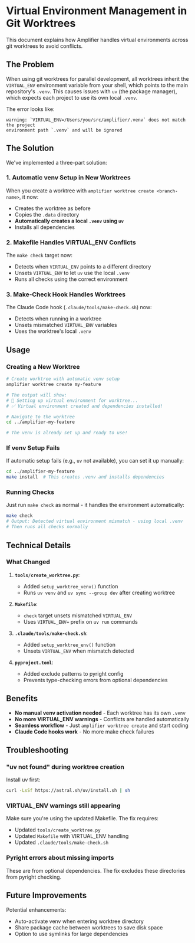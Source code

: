 # Virtual Environment Management in Git Worktrees

This document explains how Amplifier handles virtual environments across git worktrees to avoid conflicts.

## The Problem

When using git worktrees for parallel development, all worktrees inherit the `VIRTUAL_ENV` environment variable from your shell, which points to the main repository's `.venv`. This causes issues with `uv` (the package manager), which expects each project to use its own local `.venv`.

The error looks like:
```
warning: `VIRTUAL_ENV=/Users/you/src/amplifier/.venv` does not match the project 
environment path `.venv` and will be ignored
```

## The Solution

We've implemented a three-part solution:

### 1. Automatic venv Setup in New Worktrees

When you create a worktree with `amplifier worktree create <branch-name>`, it now:
- Creates the worktree as before
- Copies the `.data` directory
- **Automatically creates a local `.venv` using `uv`**
- Installs all dependencies

### 2. Makefile Handles VIRTUAL_ENV Conflicts

The `make check` target now:
- Detects when `VIRTUAL_ENV` points to a different directory
- Unsets `VIRTUAL_ENV` to let `uv` use the local `.venv`
- Runs all checks using the correct environment

### 3. Make-Check Hook Handles Worktrees

The Claude Code hook (`.claude/tools/make-check.sh`) now:
- Detects when running in a worktree
- Unsets mismatched `VIRTUAL_ENV` variables
- Uses the worktree's local `.venv`

## Usage

### Creating a New Worktree

```bash
# Create worktree with automatic venv setup
amplifier worktree create my-feature

# The output will show:
# 🐍 Setting up virtual environment for worktree...
# ✅ Virtual environment created and dependencies installed!

# Navigate to the worktree
cd ../amplifier-my-feature

# The venv is already set up and ready to use!
```

### If venv Setup Fails

If automatic setup fails (e.g., `uv` not available), you can set it up manually:

```bash
cd ../amplifier-my-feature
make install  # This creates .venv and installs dependencies
```

### Running Checks

Just run `make check` as normal - it handles the environment automatically:

```bash
make check
# Output: Detected virtual environment mismatch - using local .venv
# Then runs all checks normally
```

## Technical Details

### What Changed

1. **`tools/create_worktree.py`**:
   - Added `setup_worktree_venv()` function
   - Runs `uv venv` and `uv sync --group dev` after creating worktree

2. **`Makefile`**:
   - `check` target unsets mismatched `VIRTUAL_ENV`
   - Uses `VIRTUAL_ENV=` prefix on `uv run` commands

3. **`.claude/tools/make-check.sh`**:
   - Added `setup_worktree_env()` function
   - Unsets `VIRTUAL_ENV` when mismatch detected

4. **`pyproject.toml`**:
   - Added exclude patterns to pyright config
   - Prevents type-checking errors from optional dependencies

## Benefits

- **No manual venv activation needed** - Each worktree has its own `.venv`
- **No more VIRTUAL_ENV warnings** - Conflicts are handled automatically
- **Seamless workflow** - Just `amplifier worktree create` and start coding
- **Claude Code hooks work** - No more make check failures

## Troubleshooting

### "uv not found" during worktree creation

Install uv first:
```bash
curl -LsSf https://astral.sh/uv/install.sh | sh
```

### VIRTUAL_ENV warnings still appearing

Make sure you're using the updated Makefile. The fix requires:
- Updated `tools/create_worktree.py`
- Updated `Makefile` with VIRTUAL_ENV handling
- Updated `.claude/tools/make-check.sh`

### Pyright errors about missing imports

These are from optional dependencies. The fix excludes these directories from pyright checking.

## Future Improvements

Potential enhancements:
- Auto-activate venv when entering worktree directory
- Share package cache between worktrees to save disk space
- Option to use symlinks for large dependencies